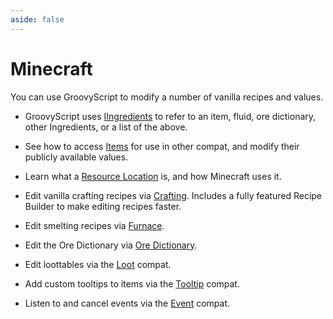 ```yaml
---
aside: false
---
```



# Minecraft

You can use GroovyScript to modify a number of vanilla recipes and values.

* GroovyScript uses [IIngredients](./ingredient.md) to refer to an item, fluid, ore dictionary, other Ingredients, or a list of the above.

* See how to access [Items](./item.md) for use in other compat, and modify their publicly available values.

* Learn what a [Resource Location](./resource_location.md) is, and how Minecraft uses it.

* Edit vanilla crafting recipes via [Crafting](./crafting.md). Includes a fully featured Recipe Builder to make
  editing recipes faster.

* Edit smelting recipes via [Furnace](./furnace.md).

* Edit the Ore Dictionary via [Ore Dictionary](./ore_dictionary.md).

* Edit loottables via the [Loot](./loot.md) compat.

* Add custom tooltips to items via the [Tooltip](./tooltip.md) compat.

* Listen to and cancel events via the [Event](./events/index.md) compat.
